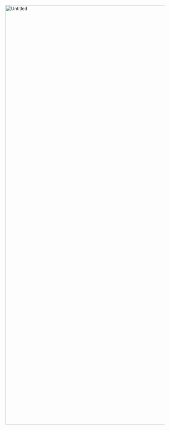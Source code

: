 <img width="1325" alt="Untitled" src="https://user-images.githubusercontent.com/90219924/186190031-769bd0e8-45f9-4128-992c-b4e96710814a.png">
